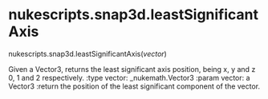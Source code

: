 # nukescripts.snap3d.leastSignificantAxis
nukescripts.snap3d.leastSignificantAxis(_vector_)

Given a Vector3, returns the least significant axis position, being x, y and z 0, 1 and 2 respectively. :type vector: _nukemath.Vector3 :param vector: a Vector3 :return the position of the least significant component of the vector.